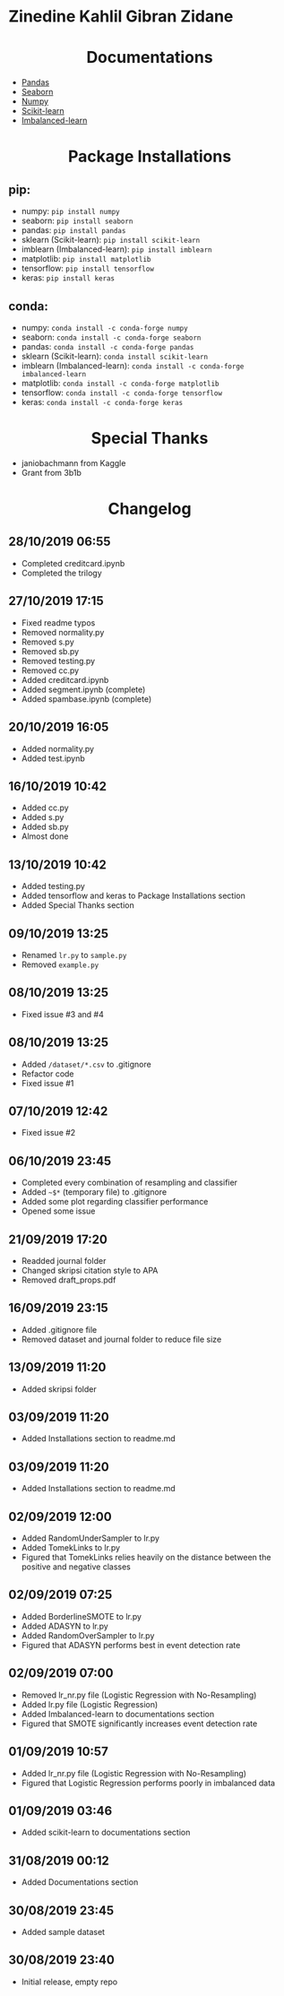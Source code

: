 # Zinedine Kahlil Gibran Zidane

<h1 align="center">
    Documentations
</h1>

- [Pandas](https://pandas.pydata.org/pandas-docs/stable/)
- [Seaborn](https://seaborn.pydata.org/api.html)
- [Numpy](https://docs.scipy.org/doc/numpy/user/index.html)
- [Scikit-learn](https://scikit-learn.org/stable/index.html)
- [Imbalanced-learn](https://imbalanced-learn.readthedocs.io/en/stable/index.html)

<h1 align="center">
    Package Installations
</h1>

## pip:
- numpy: `pip install numpy`
- seaborn: `pip install seaborn`
- pandas: `pip install pandas`
- sklearn (Scikit-learn): `pip install scikit-learn`
- imblearn (Imbalanced-learn): `pip install imblearn`
- matplotlib: `pip install matplotlib`
- tensorflow: `pip install tensorflow`
- keras: `pip install keras`

## conda:
- numpy: `conda install -c conda-forge numpy`
- seaborn: `conda install -c conda-forge seaborn`
- pandas: `conda install -c conda-forge pandas`
- sklearn (Scikit-learn): `conda install scikit-learn`
- imblearn (Imbalanced-learn): `conda install -c conda-forge imbalanced-learn`
- matplotlib: `conda install -c conda-forge matplotlib`
- tensorflow: `conda install -c conda-forge tensorflow`
- keras: `conda install -c conda-forge keras`

<h1 align="center">
    Special Thanks
</h1>

- janiobachmann from Kaggle
- Grant from 3b1b

<h1 align="center">
    Changelog
</h1>

## 28/10/2019 06:55
- Completed creditcard.ipynb 
- Completed the trilogy

## 27/10/2019 17:15
- Fixed readme typos
- Removed normality.py
- Removed s.py
- Removed sb.py
- Removed testing.py
- Removed cc.py
- Added creditcard.ipynb 
- Added segment.ipynb (complete)
- Added spambase.ipynb (complete)

## 20/10/2019 16:05
- Added normality.py
- Added test.ipynb

## 16/10/2019 10:42
- Added cc.py
- Added s.py
- Added sb.py
- Almost done

## 13/10/2019 10:42
- Added testing.py
- Added tensorflow and keras to Package Installations section
- Added Special Thanks section

## 09/10/2019 13:25
- Renamed `lr.py` to `sample.py`
- Removed `example.py`

## 08/10/2019 13:25
- Fixed issue #3 and #4

## 08/10/2019 13:25
- Added `/dataset/*.csv` to .gitignore
- Refactor code
- Fixed issue #1

## 07/10/2019 12:42
- Fixed issue #2

## 06/10/2019 23:45
- Completed every combination of resampling and classifier
- Added `~$*` (temporary file) to .gitignore
- Added some plot regarding classifier performance
- Opened some issue

## 21/09/2019 17:20
- Readded journal folder
- Changed skripsi citation style to APA
- Removed draft_props.pdf

## 16/09/2019 23:15
- Added .gitignore file
- Removed dataset and journal folder to reduce file size

## 13/09/2019 11:20
- Added skripsi folder

## 03/09/2019 11:20
- Added Installations section to readme.md

## 03/09/2019 11:20
- Added Installations section to readme.md

## 02/09/2019 12:00
- Added RandomUnderSampler to lr.py
- Added TomekLinks to lr.py
- Figured that TomekLinks relies heavily on the distance between the positive and negative classes

## 02/09/2019 07:25
- Added BorderlineSMOTE to lr.py
- Added ADASYN to lr.py
- Added RandomOverSampler to lr.py
- Figured that ADASYN performs best in event detection rate

## 02/09/2019 07:00
- Removed lr_nr.py file (Logistic Regression with No-Resampling)
- Added lr.py file (Logistic Regression)
- Added Imbalanced-learn to documentations section
- Figured that SMOTE significantly increases event detection rate

## 01/09/2019 10:57
- Added lr_nr.py file (Logistic Regression with No-Resampling)
- Figured that Logistic Regression performs poorly in imbalanced data

## 01/09/2019 03:46
- Added scikit-learn to documentations section

## 31/08/2019 00:12
- Added Documentations section

## 30/08/2019 23:45
- Added sample dataset

## 30/08/2019 23:40
- Initial release, empty repo

